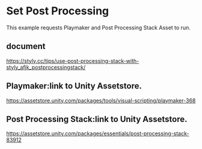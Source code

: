 # Set Post Processing

This example requests Playmaker and Post Processing Stack Asset to run.

## document
https://styly.cc/tips/use-post-processing-stack-with-styly_afjk_postprocessingstack/

## Playmaker:link to Unity Assetstore.
https://assetstore.unity.com/packages/tools/visual-scripting/playmaker-368

## Post Processing Stack:link to Unity Assetstore.
https://assetstore.unity.com/packages/essentials/post-processing-stack-83912
